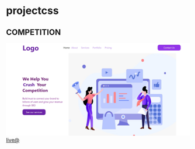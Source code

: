 # projectcss
## COMPETITION
![img](competitionss.jpeg)
[live@](https://competitionsapp.netlify.app/)